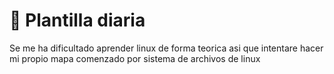 # 🧠 Plantilla diaria

Se me ha dificultado aprender linux de forma teorica asi que intentare hacer mi propio mapa
comenzado por sistema de archivos de linux
